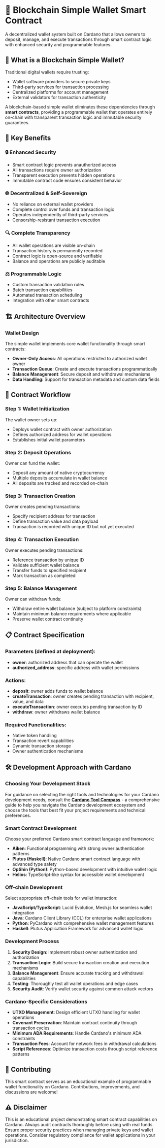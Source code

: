 # 👛 Blockchain Simple Wallet Smart Contract

A decentralized wallet system built on Cardano that allows owners to deposit, manage, and execute transactions through smart contract logic with enhanced security and programmable features.

## 🌟 What is a Blockchain Simple Wallet?

Traditional digital wallets require trusting:
- Wallet software providers to secure private keys
- Third-party services for transaction processing
- Centralized platforms for account management
- External validators for transaction authenticity

A blockchain-based simple wallet eliminates these dependencies through **smart contracts**, providing a programmable wallet that operates entirely on-chain with transparent transaction logic and immutable security guarantees.

## 💎 Key Benefits

### 🔒 **Enhanced Security**
- Smart contract logic prevents unauthorized access
- All transactions require owner authorization
- Transparent execution prevents hidden operations
- Immutable contract code ensures consistent behavior

### 🌐 **Decentralized & Self-Sovereign**
- No reliance on external wallet providers
- Complete control over funds and transaction logic
- Operates independently of third-party services
- Censorship-resistant transaction execution

### 🔍 **Complete Transparency**
- All wallet operations are visible on-chain
- Transaction history is permanently recorded
- Contract logic is open-source and verifiable
- Balance and operations are publicly auditable

### ⚖️ **Programmable Logic**
- Custom transaction validation rules
- Batch transaction capabilities
- Automated transaction scheduling
- Integration with other smart contracts

## 🏗️ Architecture Overview

### Wallet Design

The simple wallet implements core wallet functionality through smart contracts:
- **Owner-Only Access**: All operations restricted to authorized wallet owner
- **Transaction Queue**: Create and execute transactions programmatically
- **Balance Management**: Secure deposit and withdrawal mechanisms
- **Data Handling**: Support for transaction metadata and custom data fields

## 🔄 Contract Workflow

### Step 1: Wallet Initialization
The wallet owner sets up:
- Deploys wallet contract with owner authorization
- Defines authorized address for wallet operations
- Establishes initial wallet parameters

### Step 2: Deposit Operations
Owner can fund the wallet:
- Deposit any amount of native cryptocurrency
- Multiple deposits accumulate in wallet balance
- All deposits are tracked and recorded on-chain

### Step 3: Transaction Creation
Owner creates pending transactions:
- Specify recipient address for transaction
- Define transaction value and data payload
- Transaction is recorded with unique ID but not yet executed

### Step 4: Transaction Execution
Owner executes pending transactions:
- Reference transaction by unique ID
- Validate sufficient wallet balance
- Transfer funds to specified recipient
- Mark transaction as completed

### Step 5: Balance Management
Owner can withdraw funds:
- Withdraw entire wallet balance (subject to platform constraints)
- Maintain minimum balance requirements where applicable
- Preserve wallet contract continuity

## 📋 Contract Specification

### Parameters (defined at deployment):
- **owner**: authorized address that can operate the wallet
- **authorized_address**: specific address with wallet permissions

### Actions:
- **deposit**: owner adds funds to wallet balance
- **createTransaction**: owner creates pending transaction with recipient, value, and data
- **executeTransaction**: owner executes pending transaction by ID
- **withdraw**: owner withdraws wallet balance

### Required Functionalities:
- Native token handling
- Transaction revert capabilities
- Dynamic transaction storage
- Owner authentication mechanisms

## 🛠️ Development Approach with Cardano

### Choosing Your Development Stack

For guidance on selecting the right tools and technologies for your Cardano development needs, consult the **[Cardano Tool Compass](https://github.com/cardano-foundation/cardano-tool-compass)** - a comprehensive guide to help you navigate the Cardano development ecosystem and choose the tools that best fit your project requirements and technical preferences.

### Smart Contract Development
Choose your preferred Cardano smart contract language and framework:
- **Aiken**: Functional programming with strong owner authentication patterns
- **Plutus (Haskell)**: Native Cardano smart contract language with advanced type safety
- **OpShin (Python)**: Python-based development with intuitive wallet logic
- **Helios**: TypeScript-like syntax for accessible wallet development

### Off-chain Development
Select appropriate off-chain tools for wallet interaction:
- **JavaScript/TypeScript**: Lucid Evolution, Mesh.js for seamless wallet integration
- **Java**: Cardano Client Library (CCL) for enterprise wallet applications
- **Python**: PyCardano with comprehensive wallet management features
- **Haskell**: Plutus Application Framework for advanced wallet logic

### Development Process
1. **Security Design**: Implement robust owner authentication and authorization
2. **Transaction Logic**: Build secure transaction creation and execution mechanisms
3. **Balance Management**: Ensure accurate tracking and withdrawal capabilities
4. **Testing**: Thoroughly test all wallet operations and edge cases
5. **Security Audit**: Verify wallet security against common attack vectors

### Cardano-Specific Considerations
- **UTXO Management**: Design efficient UTXO handling for wallet operations
- **Covenant Preservation**: Maintain contract continuity through transaction cycles
- **Minimum ADA Requirements**: Handle Cardano's minimum ADA constraints
- **Transaction Fees**: Account for network fees in withdrawal calculations
- **Script References**: Optimize transaction costs through script reference patterns

## 🤝 Contributing

This smart contract serves as an educational example of programmable wallet functionality on Cardano. Contributions, improvements, and discussions are welcome!

## ⚠️ Disclaimer

This is an educational project demonstrating smart contract capabilities on Cardano. Always audit contracts thoroughly before using with real funds. Ensure proper security practices when managing private keys and wallet operations. Consider regulatory compliance for wallet applications in your jurisdiction.
